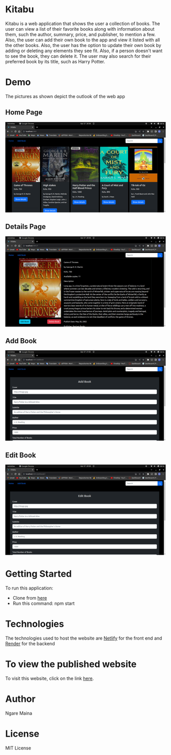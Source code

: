 # Kitabu #
Kitabu is a web application that shows the user a collection of books. The user can view a list of their favorite books along with information about them, such the author, summary, price, and publisher, to mention a few. Also, the user can add their own book to the app and view it listed with all the other books. Also, the user has the option to update their own book by adding or deleting any elements they see fit. Also, if a person doesn't want to see the book, they can delete it. The user may also search for their preferred book by its title, such as Harry Potter.

# Demo #
The pictures as shown depict the outlook of the web app
## Home Page ##
![Home Page](./media/Homepage.png)

## Details Page ##
![Show Details](./media/Detailspage.png)

## Add Book ##
![Add Book](./media/AddBook.png)

## Edit Book ##
![Edit Book](./media/editbookpage.png)

# Getting Started #
To run this application:

* Clone from [here](https://github.com/Ngaremaina/Kitabu)
* Run this command: npm start

# Technologies
The technologies used to host the website are [Netlify](https://kitabu.netlify.app/) for the front end and [Render](https://book-data.onrender.com/books) for the backend

# To view the published website #
To visit this website, click on the link [here](https://kitabu.netlify.app/).

# Author #
Ngare Maina

# License #
MIT License

